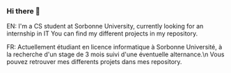 ### Hi there 👋
EN:
I'm a CS student at Sorbonne University, currently looking for an internship in IT 
You can find my different projects in my repository.

FR:
Actuellement étudiant en licence informatique à Sorbonne Université, à la recherche d'un stage de 3 mois suivi d'une éventuelle alternance.\n
Vous pouvez retrouver mes differents projets dans mes repository.
